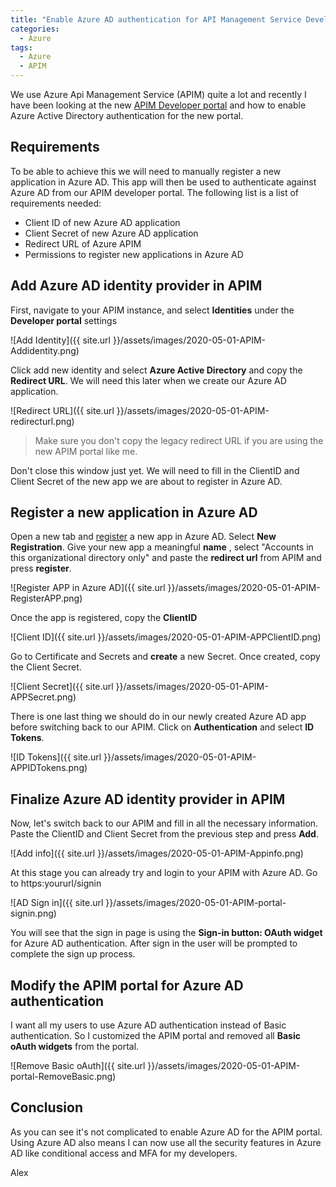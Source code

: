 ```yaml
---
title: "Enable Azure AD authentication for API Management Service Developer Portal"
categories:
  - Azure
tags:
  - Azure
  - APIM
---
```


We use Azure Api Management Service (APIM) quite a lot and recently I have been looking at the new [APIM Developer portal](https://docs.microsoft.com/en-us/azure/api-management/api-management-howto-developer-portal) and how to enable Azure Active Directory authentication for the new portal.

## Requirements

To be able to achieve this we will need to manually register a new application in Azure AD. This app will then be used to authenticate against Azure AD from our APIM developer portal. The following list is a list of requirements needed:

- Client ID of new Azure AD application
- Client Secret of new Azure AD application
- Redirect URL of Azure APIM
- Permissions to register new applications in Azure AD

## Add Azure AD identity provider in APIM

First, navigate to your APIM instance, and select **Identities** under the **Developer portal** settings

![Add Identity]({{ site.url }}/assets/images/2020-05-01-APIM-Addidentity.png)

Click add new identity and select **Azure Active Directory** and copy the **Redirect URL**. We will need this later when we create our Azure AD application.

![Redirect URL]({{ site.url }}/assets/images/2020-05-01-APIM-redirecturl.png)

> Make sure you don't copy the legacy redirect URL if you are using the new APIM portal like me.

Don't close this window just yet. We will need to fill in the ClientID and Client Secret of the new app we are about to register in Azure AD.

## Register a new application in Azure AD

Open a new tab and [register](https://go.microsoft.com/fwlink/?linkid=2083908) a new app in Azure AD. Select **New Registration**. Give your new app a meaningful **name** , select "Accounts in this organizational directory only" and paste the **redirect url** from APIM and press **register**.

![Register APP in Azure AD]({{ site.url }}/assets/images/2020-05-01-APIM-RegisterAPP.png)

Once the app is registered, copy the **ClientID**

![Client ID]({{ site.url }}/assets/images/2020-05-01-APIM-APPClientID.png)

Go to Certificate and Secrets and **create** a new Secret. Once created, copy the Client Secret.

![Client Secret]({{ site.url }}/assets/images/2020-05-01-APIM-APPSecret.png)

There is one last thing we should do in our newly created Azure AD app before switching back to our APIM. Click on **Authentication** and select **ID Tokens**.

![ID Tokens]({{ site.url }}/assets/images/2020-05-01-APIM-APPIDTokens.png)

## Finalize Azure AD identity provider in APIM

Now, let's switch back to our APIM and fill in all the necessary information. Paste the ClientID and Client Secret from the previous step and press **Add**.

![Add info]({{ site.url }}/assets/images/2020-05-01-APIM-Appinfo.png)

At this stage you can already try and login to your APIM with Azure AD. Go to https:yoururl/signin

![AD Sign in]({{ site.url }}/assets/images/2020-05-01-APIM-portal-signin.png)

You will see that the sign in page is using the **Sign-in button: OAuth widget** for Azure AD authentication. After sign in the user will be prompted to complete the sign up process.

## Modify the APIM portal for Azure AD authentication

I want all my users to use Azure AD authentication instead of Basic authentication. So I customized the APIM portal and removed all **Basic oAuth widgets** from the portal.

![Remove Basic oAuth]({{ site.url }}/assets/images/2020-05-01-APIM-portal-RemoveBasic.png)

## Conclusion

As you can see it's not complicated to enable Azure AD for the APIM portal. Using Azure AD also means I can now use all the security features in Azure AD like conditional access and MFA for my developers.

Alex
